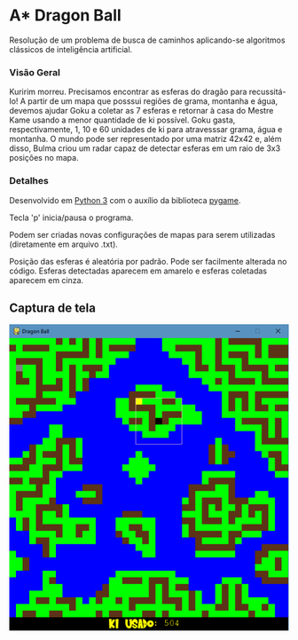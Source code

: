 # A* Dragon Ball
Resolução de um problema de busca de caminhos aplicando-se algoritmos clássicos de inteligência artificial.

### Visão Geral

Kuririm morreu. Precisamos encontrar as esferas do dragão para recussitá-lo! A partir de um mapa que posssui regiões de grama, montanha e água, devemos ajudar Goku a coletar as 7 esferas e retornar à casa do Mestre Kame usando a menor quantidade de ki possível. Goku gasta, respectivamente, 1, 10 e 60 unidades de ki para atravesssar grama, água e montanha. 
O mundo pode ser representado por uma matriz 42x42 e, além disso, Bulma criou um radar capaz de detectar esferas em um raio de 3x3 posições no mapa.

### Detalhes 

Desenvolvido em [Python 3](https://www.python.org/) com o auxílio da biblioteca [pygame](https://www.pygame.org). 

Tecla 'p' inicia/pausa o programa. 

Podem ser criadas novas configurações de mapas para serem utilizadas (diretamente em arquivo .txt). 

Posição das esferas é aleatória por padrão. Pode ser facilmente alterada no código. Esferas detectadas aparecem em amarelo e esferas coletadas aparecem em cinza.

## Captura de tela

![Captura de tela](https://github.com/thiago-franco/aStarDB/blob/master/astardb.png)
